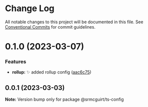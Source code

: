 # Change Log

All notable changes to this project will be documented in this file.
See [Conventional Commits](https://conventionalcommits.org) for commit guidelines.

# 0.1.0 (2023-03-07)


### Features

* **rollup:** :sparkles: added rollup config ([aac6c75](https://github.com/srmcguirt/shared/commit/aac6c7536a5f38eb132f162abb3fe79729814ae1))





## 0.0.1 (2023-03-03)

**Note:** Version bump only for package @srmcguirt/ts-config
